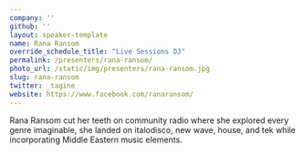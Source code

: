 ```yaml
---
company: ''
github: ''
layout: speaker-template
name: Rana Ransom
override_schedule_title: "Live Sessions DJ"
permalink: /presenters/rana-ransom/
photo_url: /static/img/presenters/rana-ransom.jpg
slug: rana-ransom
twitter: _tagine
website: https://www.facebook.com/ranaransom/
---
```


Rana Ransom cut her teeth on community radio where she explored every genre imaginable, she landed on italodisco, new wave, house, and tek while incorporating Middle Eastern music elements.
